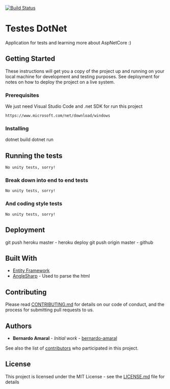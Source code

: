 [![Build Status](https://travis-ci.org/bernardo-amaral/dotnet-api.svg?branch=master)](https://travis-ci.org/bernardo-amaral/dotnet-api)

# Testes DotNet

Application for tests and learning more about AspNetCore :)

## Getting Started

These instructions will get you a copy of the project up and running on your local machine for development and testing purposes. See deployment for notes on how to deploy the project on a live system.

### Prerequisites

We just need Visual Studio Code and .net SDK for run this project

```
https://www.microsoft.com/net/download/windows
```

### Installing

dotnet build
dotnet run

## Running the tests

```
No unity tests, sorry!
```

### Break down into end to end tests

```
No unity tests, sorry!
```

### And coding style tests

```
No unity tests, sorry!
```

## Deployment

git push heroku master - heroku deploy
git push origin master - github

## Built With

* [Entity Framework](https://github.com/aspnet/EntityFrameworkCore)
* [AngleSharp](https://github.com/AngleSharp/AngleSharp) - Used to parse the html

## Contributing

Please read [CONTRIBUTING.md](https://gist.github.com/bernardo-amaral/b24679402957c63ec426) for details on our code of conduct, and the process for submitting pull requests to us.

## Authors

* **Bernardo Amaral** - *Initial work* - [bernardo-amaral](https://github.com/bernardo-amaral)

See also the list of [contributors](https://github.com/your/project/contributors) who participated in this project.

## License

This project is licensed under the MIT License - see the [LICENSE.md](LICENSE.md) file for details
